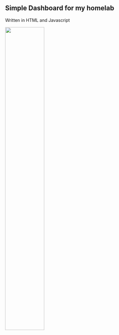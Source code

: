 <h2>Simple Dashboard for my homelab</h2>
<p>Written in HTML and Javascript</p>
<img src='https://github.com/surtarso/HTML-Projects/blob/main/home_dash/sshot.png' height='50%' width='50%'>
